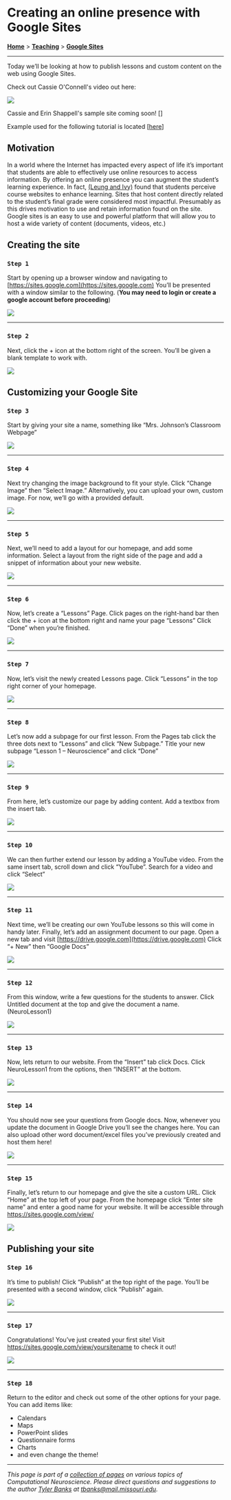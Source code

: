 # Creating an online presence with Google Sites
[**Home**](/) > [**Teaching**](/teaching) > [**Google Sites**](./)

---
Today we’ll be looking at how to publish lessons and custom content on the web using Google Sites. 

Check out Cassie O'Connell's video out here:

[![](https://img.youtube.com/vi/6CnyDDdeTYc/0.jpg)](https://www.youtube.com/watch?v=6CnyDDdeTYc)

Cassie and Erin Shappell's sample site coming soon! [[]()]

Example used for the following tutorial is located [[here](https://sites.google.com/view/neuroret/)]

## Motivation
In a world where the Internet has impacted every aspect of life it’s important that students are able to effectively use online resources to access information. By offering an online presence you can augment the student’s learning experience. 
In fact, [(Leung and Ivy)](http://citeseerx.ist.psu.edu/viewdoc/download?doi=10.1.1.581.3422&rep=rep1&type=pdf) found that students perceive course websites to enhance learning. Sites that host content directly related to the student’s final grade were considered most impactful. Presumably as this drives motivation to use and retain information found on the site. 
Google sites is an easy to use and powerful platform that will allow you to host a wide variety of content (documents, videos, etc.)
## Creating the site

### ```Step 1```

Start by opening up a browser window and navigating to [https://sites.google.com](https://sites.google.com) You’ll be presented with a window similar to the following. (**You may need to login or create a google account before proceeding**)

![](images/1.png)

---- 

### ```Step 2```

Next, click the + icon at the bottom right of the screen. You’ll be given a blank template to work with.

![](images/2.png)



## Customizing your Google Site

### ```Step 3```

Start by giving your site a name, something like “Mrs. Johnson’s Classroom Webpage”

![](images/3.png)

 ----

### ```Step 4```

Next try changing the image background to fit your style. Click “Change Image” then “Select Image.” Alternatively, you can upload your own, custom image. For now, we’ll go with a provided default.

![](images/4.png)

 ----

### ```Step 5```

Next, we’ll need to add a layout for our homepage, and add some information. Select a layout from the right side of the page and add a snippet of information about your new website.

![](images/5.png)

 ----

### ```Step 6```

Now, let’s create a “Lessons” Page. Click pages on the right-hand bar then click the + icon at the bottom right and name your page “Lessons” Click “Done” when you’re finished.

![](images/6.png)

 ----

### ```Step 7```

Now, let’s visit the newly created Lessons page. Click “Lessons” in the top right corner of your homepage.

![](images/7.png)

 ----

### ```Step 8```

Let’s now add a subpage for our first lesson. From the Pages tab click the three dots next to “Lessons” and click “New Subpage.” Title your new subpage “Lesson 1 – Neuroscience” and click “Done”

![](images/8.png)

 ----

### ```Step 9```

From here, let’s customize our page by adding content. Add a textbox from the insert tab.

![](images/9.png)

---- 

### ```Step 10```

We can then further extend our lesson by adding a YouTube video. From the same insert tab, scroll down and click “YouTube”. Search for a video and click “Select”

![](images/10.png)

---- 

### ```Step 11```

Next time, we’ll be creating our own YouTube lessons so this will come in handy later.
Finally, let’s add an assignment document to our page. Open a new tab and visit [https://drive.google.com](https://drive.google.com)
Click “+ New” then “Google Docs”

![](images/11.png)

---- 

### ```Step 12```

From this window, write a few questions for the students to answer. Click Untitled document at the top and give the document a name. (NeuroLesson1)

![](images/12.png)

---- 

### ```Step 13```

Now, lets return to our website. From the “Insert” tab click Docs. Click NeuroLesson1 from the options, then “INSERT” at the bottom.

![](images/13.png)

---- 

### ```Step 14```

You should now see your questions from Google docs. Now, whenever you update the document in Google Drive you’ll see the changes here. You can also upload other word document/excel files you’ve previously created and host them here!

![](images/14.png)

---- 

### ```Step 15```

Finally, let’s return to our homepage and give the site a custom URL. Click “Home” at the top left of your page. From the homepage click “Enter site name” and enter a good name for your website.  It will be accessible through https://sites.google.com/view/<yoursitename> 

![](images/15.png)

 
## Publishing your site

### ```Step 16```

It’s time to publish! Click “Publish” at the top right of the page. You’ll be presented with a second window, click “Publish” again.

![](images/16.png)

---- 

### ```Step 17```

Congratulations! You’ve just created your first site! Visit https://sites.google.com/view/yoursitename to check it out!

![](images/17.png)

 ----

### ```Step 18```

Return to the editor and check out some of the other options for your page.
You can add items like:
* Calendars
* Maps
* PowerPoint slides
* Questionnaire forms
* Charts
* and even change the theme!


---
*This page is part of a [collection of pages](/) on various topics of Computational Neuroscience. Please direct questions and suggestions to the author [Tyler Banks](https://tylerbanks.net) at [tbanks@mail.missouri.edu](mailto:tbanks@mail.missouri.edu).*
